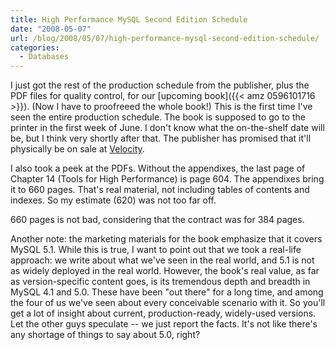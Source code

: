 ```yaml
---
title: High Performance MySQL Second Edition Schedule
date: "2008-05-07"
url: /blog/2008/05/07/high-performance-mysql-second-edition-schedule/
categories:
  - Databases
---
```

I just got the rest of the production schedule from the publisher, plus the PDF files for quality control, for our [upcoming book]({{< amz 0596101716 >}}). (Now I have to proofreeed the whole book!) This is the first time I've seen the entire production schedule. The book is supposed to go to the printer in the first week of June. I don't know what the on-the-shelf date will be, but I think very shortly after that. The publisher has promised that it'll physically be on sale at [Velocity](http://en.oreilly.com/velocity2008/public/content/home).

I also took a peek at the PDFs. Without the appendixes, the last page of Chapter 14 (Tools for High Performance) is page 604. The appendixes bring it to 660 pages. That's real material, not including tables of contents and indexes. So my estimate (620) was not too far off.

660 pages is not bad, considering that the contract was for 384 pages.

Another note: the marketing materials for the book emphasize that it covers MySQL 5.1. While this is true, I want to point out that we took a real-life approach: we write about what we've seen in the real world, and 5.1 is not as widely deployed in the real world. However, the book's real value, as far as version-specific content goes, is its tremendous depth and breadth in MySQL 4.1 and 5.0. These have been "out there" for a long time, and among the four of us we've seen about every conceivable scenario with it. So you'll get a lot of insight about current, production-ready, widely-used versions. Let the other guys speculate -- we just report the facts. It's not like there's any shortage of things to say about 5.0, right?


